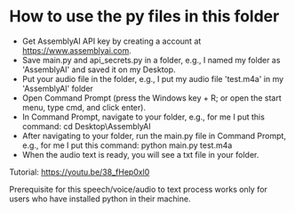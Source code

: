 # How to use the py files in this folder
* Get AssemblyAI API key by creating a account at https://www.assemblyai.com.
* Save main.py and api_secrets.py in a folder, e.g., I named my folder as 'AssemblyAI' and saved it on my Desktop.
* Put your audio file in the folder, e.g., I put my audio file 'test.m4a' in my 'AssemblyAI' folder
* Open Command Prompt (press the Windows key + R; or open the start menu, type cmd, and click enter).
* In Command Prompt, navigate to your folder, e.g., for me I put this command: cd Desktop\AssemblyAI
* After navigating to your folder, run the main.py file in Command Prompt, e.g., for me I put this command: python main.py test.m4a
* When the audio text is ready, you will see a txt file in your folder.

Tutorial: https://youtu.be/38_fHep0xl0

Prerequisite for this speech/voice/audio to text process works only for users who have installed python in their machine.
